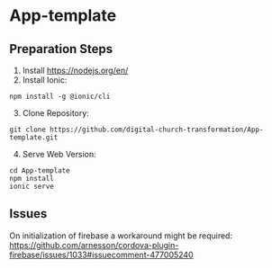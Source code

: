 # App-template

## Preparation Steps

1. Install https://nodejs.org/en/
2. Install Ionic: 
```
npm install -g @ionic/cli
```
3. Clone Repository: 
```
git clone https://github.com/digital-church-transformation/App-template.git
```
4. Serve Web Version: 
```
cd App-template
npm install
ionic serve
```



## Issues

On initialization of firebase a workaround might be required: https://github.com/arnesson/cordova-plugin-firebase/issues/1033#issuecomment-477005240 